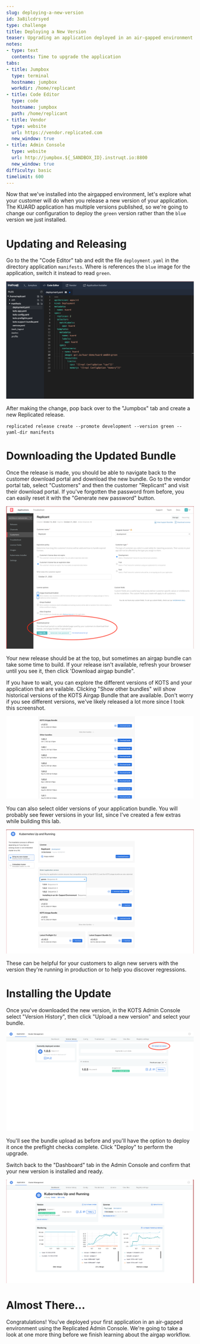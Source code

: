 ```yaml
---
slug: deploying-a-new-version
id: 3a8ilcdrsyed
type: challenge
title: Deploying a New Version
teaser: Upgrading an application deployed in an air-gapped environment
notes:
- type: text
  contents: Time to upgrade the application
tabs:
- title: Jumpbox
  type: terminal
  hostname: jumpbox
  workdir: /home/replicant
- title: Code Editor
  type: code
  hostname: jumpbox
  path: /home/replicant
- title: Vendor
  type: website
  url: https://vendor.replicated.com
  new_window: true
- title: Admin Console
  type: website
  url: http://jumpbox.${_SANDBOX_ID}.instruqt.io:8800
  new_window: true
difficulty: basic
timelimit: 600
---
```


Now that we've installed into the airgapped environment, let's explore
what your customer will do when you release a new version of your
application. The KUARD application has multiple versions published, so
we're going to change our configuration to deploy the `green` version
rather than the `blue` version we just installed.

Updating and Releasing
======================

Go to the the "Code Editor" tab and edit the file `deployment.yaml` in
the directory application `manifests`. Where is references the `blue` image for
the application, switch it instead to read `green`.

![Editing the Deployment](../assets/editing-the-deployment.png)

After making the change, pop back over to the "Jumpbox" tab and create a
new Replicated release.

```shell
replicated release create --promote development --version green --yaml-dir manifests
```

Downloading the Updated Bundle
==============================

Once the release is made, you should be able to navigate back to the
customer download portal and download the new bundle. Go to the vendor
portal tab, select "Customers" and then the customer "Replicant" and
visit their download portal. If you've forgotten the password from before,
you can easily reset it with the "Generate new password" button.

![Customer Download Portal Section](../assets/airgap-customer-portal.png)

Your new release should be at the top, but sometimes an airgap bundle can
take some time to build. If your release isn't available, refresh your browser
until you see it, then click 'Download airgap bundle".

If you have to wait, you can explore the different versions of KOTS and your
application that are vailable. Clicking "Show other bundles" will show
historical versions of the KOTS Airgap Bundle that are available. Don't
worry if you see different versions, we've likely released a lot more
since I took this screenshot.

![Older Versios of the KOTS Airgap Bundle](../assets/download-portal-older-kots-bundles.png)

You can also select older versions of your application bundle. You will
probably see fewer versions in your list, since I've created a few extras
while building this lab.

![Older Versios of Application](../assets/download-portal-older-versions.png)

These can be helpful for your customers to align new servers with the version
they're running in production or to help you discover regressions.

Installing the Update
=====================

Once you've downloaded the new version, in the KOTS Admin Console
select "Version History", then click "Upload a new version" and
select your bundle.

![Uploading a new Version](../assets/airgap-new-upload.png)

You'll see the bundle upload as before and you'll have the option to deploy
it once the preflight checks complete. Click "Deploy" to perform the
upgrade.

Switch back to the "Dashboard" tab in the Admin Console and confirm that
your new version is installed and ready.

![New Version "green" Running](../assets/updated-and-ready.png)

Almost There...
===============

Congratulations! You've deployed your first application in an air-gapped
environment using the Replicated Admin Console. We're going to take a
look at one more thing before we finish learning about the airgap
workflow.
